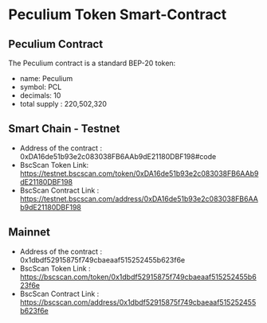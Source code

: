# Peculium Token Smart-Contract

## Peculium Contract

The Peculium contract is a standard BEP-20 token:
 - name: Peculium
 - symbol: PCL
 - decimals: 10
 - total supply : 220,502,320


## Smart Chain - Testnet

* Address of the contract : 0xDA16de51b93e2c083038FB6AAb9dE21180DBF198#code
* BscScan Token Link: https://testnet.bscscan.com/token/0xDA16de51b93e2c083038FB6AAb9dE21180DBF198
* BscScan Contract Link : https://testnet.bscscan.com/address/0xDA16de51b93e2c083038FB6AAb9dE21180DBF198

## Mainnet
* Address of the contract : 0x1dbdf52915875f749cbaeaaf515252455b623f6e
* BscScan Token Link : https://bscscan.com/token/0x1dbdf52915875f749cbaeaaf515252455b623f6e
* BscScan Contract Link : https://bscscan.com/address/0x1dbdf52915875f749cbaeaaf515252455b623f6e

